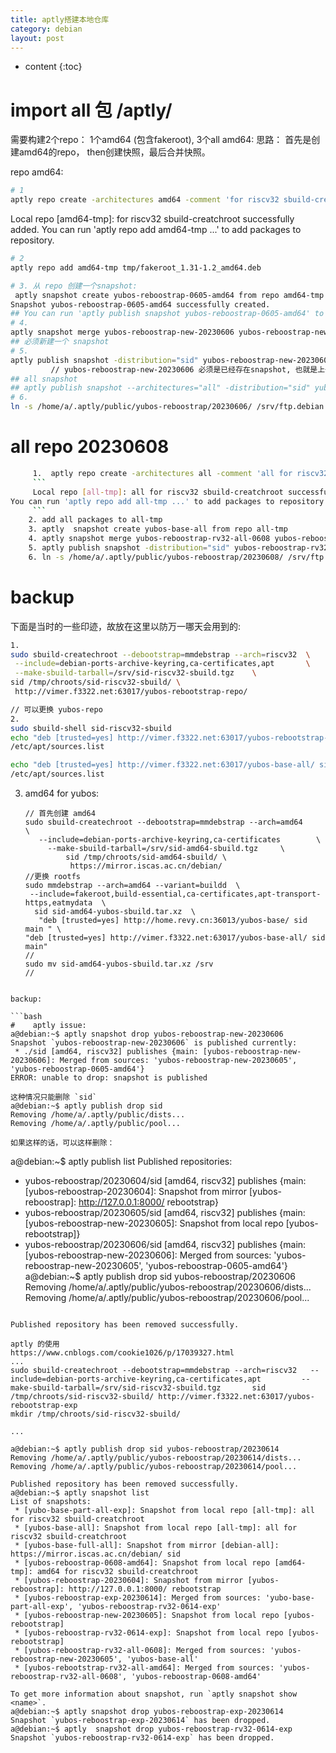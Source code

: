 ```yaml
---
title: aptly搭建本地仓库
category: debian
layout: post
---
```

* content
{:toc}

# import all 包 /aptly/

需要构建2个repo： 1个amd64 (包含fakeroot), 3个all
amd64:  思路： 首先是创建amd64的repo，  then创建快照，最后合并快照。

repo amd64:
```bash
# 1
aptly repo create -architectures amd64 -comment 'for riscv32 sbuild-creatchroot' -component main -distribution sid amd64-tmp
```
Local repo [amd64-tmp]: for riscv32 sbuild-creatchroot successfully added.
You can run 'aptly repo add amd64-tmp ...' to add packages to repository.

```bash
# 2
aptly repo add amd64-tmp tmp/fakeroot_1.31-1.2_amd64.deb

# 3. 从 repo 创建一个snapshot:
 aptly snapshot create yubos-reboostrap-0605-amd64 from repo amd64-tmp
Snapshot yubos-reboostrap-0605-amd64 successfully created.
## You can run 'aptly publish snapshot yubos-reboostrap-0605-amd64' to publish snapshot as Debian repository.
# 4.
aptly snapshot merge yubos-reboostrap-new-20230606 yubos-reboostrap-new-20230605 yubos-reboostrap-0605-amd64
## 必须新建一个 snapshot
# 5.
aptly publish snapshot -distribution="sid" yubos-reboostrap-new-20230606 yubos-reboostrap/20230606
         // yubos-reboostrap-new-20230606 必须是已经存在snapshot, 也就是上一步命令中执行的。
## all snapshot
## aptly publish snapshot --architectures="all" -distribution="sid" yubos-base-all yubos-reboostrap/base-all  //
# 6.
ln -s /home/a/.aptly/public/yubos-reboostrap/20230606/ /srv/ftp.debian.org/root/yubos-rebootstrap-test

```
#  all repo   20230608

```bash
     1.  aptly repo create -architectures all -comment 'all for riscv32 sbuild-creatchroot' -component main -distribution sid all-tmp
     ```
     Local repo [all-tmp]: all for riscv32 sbuild-creatchroot successfully added.
You can run 'aptly repo add all-tmp ...' to add packages to repository.
     ```
    2. add all packages to all-tmp
    3. aptly  snapshot create yubos-base-all from repo all-tmp
    4. aptly snapshot merge yubos-reboostrap-rv32-all-0608 yubos-reboostrap-new-20230605 yubos-base-all
    5. aptly publish snapshot -distribution="sid" yubos-reboostrap-rv32-all-0608 yubos-reboostrap/20230608
    6. ln -s /home/a/.aptly/public/yubos-reboostrap/20230608/ /srv/ftp.debian.org/root/yubos-rebootstrap-test
```

# backup
下面是当时的一些印迹，故放在这里以防万一哪天会用到的:

```bash
1.
sudo sbuild-createchroot --debootstrap=mmdebstrap --arch=riscv32  \
 --include=debian-ports-archive-keyring,ca-certificates,apt       \
 --make-sbuild-tarball=/srv/sid-riscv32-sbuild.tgz    \
sid /tmp/chroots/sid-riscv32-sbuild/ \
 http://vimer.f3322.net:63017/yubos-rebootstrap-repo/

// 可以更换 yubos-repo
2. 
sudo sbuild-shell sid-riscv32-sbuild
echo "deb [trusted=yes] http://vimer.f3322.net:63017/yubos-rebootstrap-repo/ sid main" > 
/etc/apt/sources.list

echo "deb [trusted=yes] http://vimer.f3322.net:63017/yubos-base-all/ sid main"   > 
/etc/apt/sources.list
````
3. amd64 for yubos:
    ```
   // 首先创建 amd64
    sudo sbuild-createchroot --debootstrap=mmdebstrap --arch=amd64      \
       --include=debian-ports-archive-keyring,ca-certificates        \
         --make-sbuild-tarball=/srv/sid-amd64-sbuild.tgz     \
             sid /tmp/chroots/sid-amd64-sbuild/ \
              https://mirror.iscas.ac.cn/debian/
    //更换 rootfs
    sudo mmdebstrap --arch=amd64 --variant=buildd  \
     --include=fakeroot,build-essential,ca-certificates,apt-transport-https,eatmydata  \
      sid sid-amd64-yubos-sbuild.tar.xz  \
       "deb [trusted=yes] http://home.revy.cn:36013/yubos-base/ sid main " \
    "deb [trusted=yes] http://vimer.f3322.net:63017/yubos-base-all/ sid main"
    //
    sudo mv sid-amd64-yubos-sbuild.tar.xz /srv
    //

    ```

```

backup:

```bash
#    aptly issue:
a@debian:~$ aptly snapshot drop yubos-reboostrap-new-20230606
Snapshot `yubos-reboostrap-new-20230606` is published currently:
 * ./sid [amd64, riscv32] publishes {main: [yubos-reboostrap-new-20230606]: Merged from sources: 'yubos-reboostrap-new-20230605', 'yubos-reboostrap-0605-amd64'}
ERROR: unable to drop: snapshot is published

这种情况只能删除 `sid`
a@debian:~$ aptly publish drop sid
Removing /home/a/.aptly/public/dists...
Removing /home/a/.aptly/public/pool...

如果这样的话，可以这样删除：
```
a@debian:~$ aptly publish list
Published repositories:
  * yubos-reboostrap/20230604/sid [amd64, riscv32] publishes {main: [yubos-reboostrap-20230604]: Snapshot from mirror [yubos-reboostrap]: http://127.0.0.1:8000/ rebootstrap}
  * yubos-reboostrap/20230605/sid [amd64, riscv32] publishes {main: [yubos-reboostrap-new-20230605]: Snapshot from local repo [yubos-rebootstrap]}
  * yubos-reboostrap/20230606/sid [amd64, riscv32] publishes {main: [yubos-reboostrap-new-20230606]: Merged from sources: 'yubos-reboostrap-new-20230605', 'yubos-reboostrap-0605-amd64'}
a@debian:~$ aptly publish drop sid yubos-reboostrap/20230606
Removing /home/a/.aptly/public/yubos-reboostrap/20230606/dists...
Removing /home/a/.aptly/public/yubos-reboostrap/20230606/pool...

```

Published repository has been removed successfully.

aptly 的使用
https://www.cnblogs.com/cookie1026/p/17039327.html
...
sudo sbuild-createchroot --debootstrap=mmdebstrap --arch=riscv32   --include=debian-ports-archive-keyring,ca-certificates,apt         --make-sbuild-tarball=/srv/sid-riscv32-sbuild.tgz       sid /tmp/chroots/sid-riscv32-sbuild/ http://vimer.f3322.net:63017/yubos-rebootstrap-exp
mkdir /tmp/chroots/sid-riscv32-sbuild/

...

a@debian:~$ aptly publish drop sid yubos-reboostrap/20230614
Removing /home/a/.aptly/public/yubos-reboostrap/20230614/dists...
Removing /home/a/.aptly/public/yubos-reboostrap/20230614/pool...

Published repository has been removed successfully.
a@debian:~$ aptly snapshot list
List of snapshots:
 * [yubo-base-part-all-exp]: Snapshot from local repo [all-tmp]: all for riscv32 sbuild-creatchroot
 * [yubos-base-all]: Snapshot from local repo [all-tmp]: all for riscv32 sbuild-creatchroot
 * [yubos-base-full-all]: Snapshot from mirror [debian-all]: https://mirror.iscas.ac.cn/debian/ sid
 * [yubos-reboostrap-0608-amd64]: Snapshot from local repo [amd64-tmp]: amd64 for riscv32 sbuild-creatchroot
 * [yubos-reboostrap-20230604]: Snapshot from mirror [yubos-reboostrap]: http://127.0.0.1:8000/ rebootstrap
 * [yubos-reboostrap-exp-20230614]: Merged from sources: 'yubo-base-part-all-exp', 'yubos-reboostrap-rv32-0614-exp'
 * [yubos-reboostrap-new-20230605]: Snapshot from local repo [yubos-rebootstrap]
 * [yubos-reboostrap-rv32-0614-exp]: Snapshot from local repo [yubos-rebootstrap]
 * [yubos-reboostrap-rv32-all-0608]: Merged from sources: 'yubos-reboostrap-new-20230605', 'yubos-base-all'
 * [yubos-rebootstrap-rv32-all-amd64]: Merged from sources: 'yubos-reboostrap-rv32-all-0608', 'yubos-reboostrap-0608-amd64'

To get more information about snapshot, run `aptly snapshot show <name>`.
a@debian:~$ aptly snapshot drop yubos-reboostrap-exp-20230614
Snapshot `yubos-reboostrap-exp-20230614` has been dropped.
a@debian:~$ aptly  snapshot drop yubos-reboostrap-rv32-0614-exp
Snapshot `yubos-reboostrap-rv32-0614-exp` has been dropped.

```